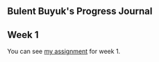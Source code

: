## Bulent Buyuk's Progress Journal

## Week 1

You can see [my assignment](https://pjournal.github.io/mef03-BulentBuyuk/assignment_1_bulentbuyuk.html) for week 1.
